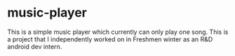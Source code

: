 # music-player
This is a simple music player which currently can only play one song.
This is a project that I independently worked on in Freshmen winter as an R&D android dev intern.

